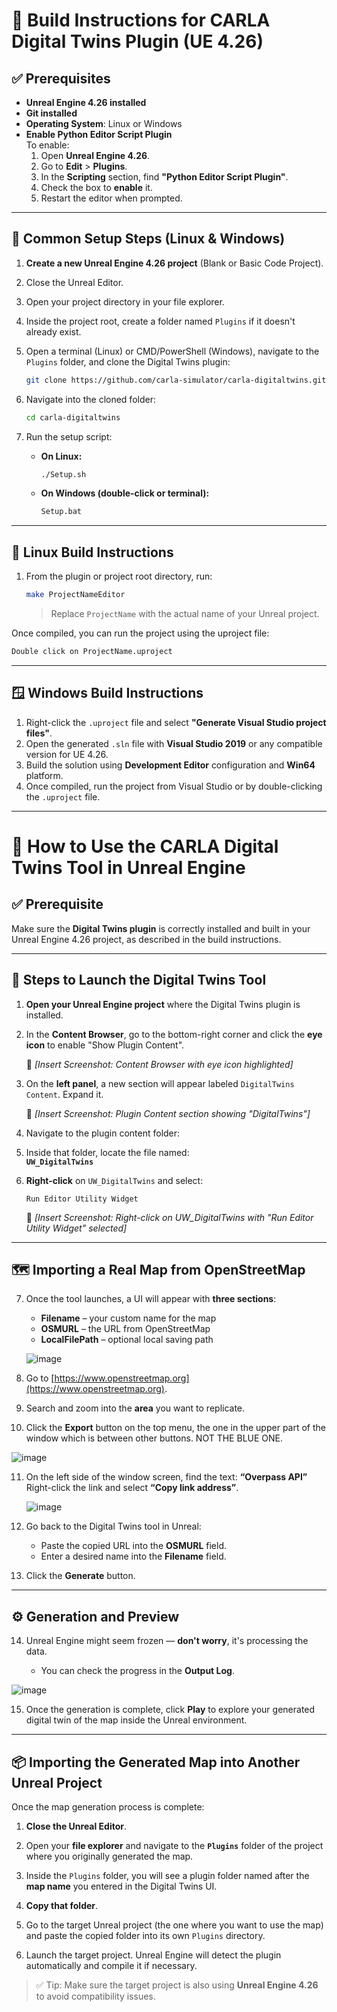 # 🔧 Build Instructions for CARLA Digital Twins Plugin (UE 4.26)

## ✅ Prerequisites

- **Unreal Engine 4.26 installed**
- **Git installed**
- **Operating System**: Linux or Windows
- **Enable Python Editor Script Plugin**  
  To enable:
  1. Open **Unreal Engine 4.26**.
  2. Go to **Edit** > **Plugins**.
  3. In the **Scripting** section, find **"Python Editor Script Plugin"**.
  4. Check the box to **enable** it.
  5. Restart the editor when prompted.
---

## 🧱 Common Setup Steps (Linux & Windows)

1. **Create a new Unreal Engine 4.26 project** (Blank or Basic Code Project).
2. Close the Unreal Editor.
3. Open your project directory in your file explorer.
4. Inside the project root, create a folder named `Plugins` if it doesn't already exist.
5. Open a terminal (Linux) or CMD/PowerShell (Windows), navigate to the `Plugins` folder, and clone the Digital Twins plugin:

   ```bash
   git clone https://github.com/carla-simulator/carla-digitaltwins.git
   ```

6. Navigate into the cloned folder:

   ```bash
   cd carla-digitaltwins
   ```

7. Run the setup script:

   - **On Linux:**
     ```bash
     ./Setup.sh
     ```
   - **On Windows (double-click or terminal):**
     ```cmd
     Setup.bat
     ```

---

## 🐧 Linux Build Instructions

1. From the plugin or project root directory, run:

   ```bash
   make ProjectNameEditor
   ```

   > Replace `ProjectName` with the actual name of your Unreal project.

Once compiled, you can run the project using the uproject file:

   ```bash
   Double click on ProjectName.uproject
   ```

---

## 🪟 Windows Build Instructions

1. Right-click the `.uproject` file and select **"Generate Visual Studio project files"**.
2. Open the generated `.sln` file with **Visual Studio 2019** or any compatible version for UE 4.26.
3. Build the solution using **Development Editor** configuration and **Win64** platform.
4. Once compiled, run the project from Visual Studio or by double-clicking the `.uproject` file.

---

# 🧭 How to Use the CARLA Digital Twins Tool in Unreal Engine

## ✅ Prerequisite

Make sure the **Digital Twins plugin** is correctly installed and built in your Unreal Engine 4.26 project, as described in the build instructions.

---

## 🚀 Steps to Launch the Digital Twins Tool

1. **Open your Unreal Engine project** where the Digital Twins plugin is installed.

2. In the **Content Browser**, go to the bottom-right corner and click the **eye icon** to enable "Show Plugin Content".

   📸 *[Insert Screenshot: Content Browser with eye icon highlighted]*

3. On the **left panel**, a new section will appear labeled `DigitalTwins Content`. Expand it.

   📸 *[Insert Screenshot: Plugin Content section showing "DigitalTwins"]*

4. Navigate to the plugin content folder:

5. Inside that folder, locate the file named:  
   **`UW_DigitalTwins`**

6. **Right-click** on `UW_DigitalTwins` and select:

   ```
   Run Editor Utility Widget
   ```

   📸 *[Insert Screenshot: Right-click on UW_DigitalTwins with "Run Editor Utility Widget" selected]*

---

## 🗺️ Importing a Real Map from OpenStreetMap

7. Once the tool launches, a UI will appear with **three sections**:

   - **Filename** – your custom name for the map
   - **OSMURL** – the URL from OpenStreetMap
   - **LocalFilePath** – optional local saving path

   ![image](https://github.com/user-attachments/assets/a076addd-3275-4304-b815-27575c9766b0)


8. Go to [https://www.openstreetmap.org](https://www.openstreetmap.org).

9. Search and zoom into the **area** you want to replicate.

10. Click the **Export** button on the top menu, the one in the upper part of the window which is between other buttons. NOT THE BLUE ONE.
   
![image](https://github.com/user-attachments/assets/e6bbc00b-b30c-48f8-80ab-34a6419b3555)


11. On the left side of the window screen, find the text:
    **“Overpass API”**  
    Right-click the link and select **“Copy link address”**.

    ![image](https://github.com/user-attachments/assets/a51d849a-55e3-49ca-95c8-d96c75692e9d)


12. Go back to the Digital Twins tool in Unreal:

    - Paste the copied URL into the **OSMURL** field.
    - Enter a desired name into the **Filename** field.

13. Click the **Generate** button.

---

## ⚙️ Generation and Preview

14. Unreal Engine might seem frozen — **don't worry**, it's processing the data.

    - You can check the progress in the **Output Log**.

![image](https://github.com/user-attachments/assets/2fbca4f2-5e59-44fa-b9f1-62d3b6601917)


15. Once the generation is complete, click **Play** to explore your generated digital twin of the map inside the Unreal environment.

---


## 📦 Importing the Generated Map into Another Unreal Project

Once the map generation process is complete:

1. **Close the Unreal Editor**.

2. Open your **file explorer** and navigate to the **`Plugins`** folder of the project where you originally generated the map.

3. Inside the `Plugins` folder, you will see a plugin folder named after the **map name** you entered in the Digital Twins UI.

4. **Copy that folder**.

5. Go to the target Unreal project (the one where you want to use the map) and paste the copied folder into its own `Plugins` directory.

6. Launch the target project. Unreal Engine will detect the plugin automatically and compile it if necessary.

> ✅ Tip: Make sure the target project is also using **Unreal Engine 4.26** to avoid compatibility issues.

